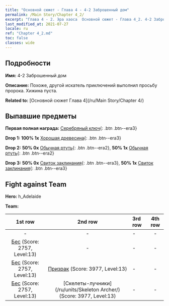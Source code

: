 ```yaml
---
title: "Основной сюжет - Глава 4 - 4-2 Заброшенный дом"
permalink: /Main Story/Chapter 4_2/
excerpt: "Глава 4 - 2. Эра хаоса  Основной сюжет - Глава 4_2. 4-2 Заброшенный дом"
last_modified_at: 2021-07-27
locale: ru
ref: "Chapter 4_2.md"
toc: false
classes: wide
---
```


## Подробности

 **Имя:** 4-2 Заброшенный дом

 **Описание:** Похоже, другой искатель приключений выполнил просьбу пророка. Хижина пуста.

 **Related to:** [Основной сюжет Глава 4](/ru/Main Story/Chapter 4/)

## Выпавшие предметы

 **Первая полная награда:** [Серебряный ключ](/ItemsRU/con_693/){: .btn .btn--era3}

 **Drop 1:** **100% 1x** [Хорошая древесина](/ItemsRU/mat_13/){: .btn .btn--era3}

 **Drop 2:** **50% 0x** [Обычная ртуть](/ItemsRU/mat_8/){: .btn .btn--era2}, **50% 1x** [Обычная ртуть](/ItemsRU/mat_8/){: .btn .btn--era2}

 **Drop 3:** **50% 0x** [Свиток заклинания](/ItemsRU/con_694/){: .btn .btn--era3}, **50% 1x** [Свиток заклинания](/ItemsRU/con_694/){: .btn .btn--era3}


## Fight against Team
 **Hero:** h_Adelaide

 **Team:**


  | 1st row | 2nd row | 3rd row | 4th row |
  |:----:|:----:|:----|:----:|
  | - | - | - | - |
  | [Бес](/ru/units/Imp/) (Score: 2757, Level:13)  | - | - | - |
  | [Бес](/ru/units/Imp/) (Score: 2757, Level:13)  | [Призрак](/ru/units/Wight/) (Score: 3977, Level:13)  | - | - |
  | [Бес](/ru/units/Imp/) (Score: 2757, Level:13)  | [Скелеты-лучники](/ru/units/Skeleton Archer/) (Score: 3977, Level:13)  | - | - |


